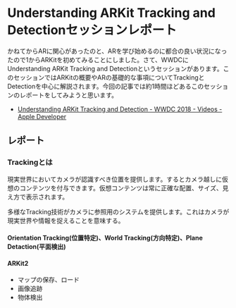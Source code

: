 # Understanding ARKit Tracking and Detectionセッションレポート

かねてからARに関心があったのと、ARを学び始めるのに都合の良い状況になったので1からARKitを初めてみることにしました。さて、WWDCにUnderstanding ARKit Tracking and Detectionというセッションがあります。このセッションではARKitの概要やARの基礎的な事項についてTrackingとDetectionを中心に解説されます。今回の記事では約1時間ほどあるこのセッションのレポートをしてみようと思います。

- [Understanding ARKit Tracking and Detection - WWDC 2018 - Videos - Apple Developer](https://developer.apple.com/videos/play/wwdc2018/610/)



## レポート

### Trackingとは

現実世界においてカメラが認識すべき位置を提供します。するとカメラ越しに仮想のコンテンツを付与できます。仮想コンテンツは常に正確な配置、サイズ、見え方で表示されます。

多様なTracking技術がカメラに参照用のシステムを提供します。これはカメラが現実世界や情報を捉えることを意味する。



#### Orientation Tracking(位置特定)、World Tracking(方向特定)、Plane Detaction(平面検出)

#### ARKit2

- マップの保存、ロード
- 画像追跡
- 物体検出





